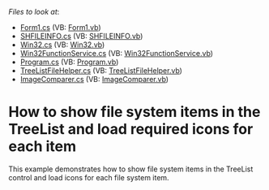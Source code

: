 <!-- default file list -->
*Files to look at*:

* [Form1.cs](./CS/FileTree/Form1.cs) (VB: [Form1.vb](./VB/FileTree/Form1.vb))
* [SHFILEINFO.cs](./CS/FileTree/Imported/SHFILEINFO.cs) (VB: [SHFILEINFO.vb](./VB/FileTree/Imported/SHFILEINFO.vb))
* [Win32.cs](./CS/FileTree/Imported/Win32.cs) (VB: [Win32.vb](./VB/FileTree/Imported/Win32.vb))
* [Win32FunctionService.cs](./CS/FileTree/Imported/Win32FunctionService.cs) (VB: [Win32FunctionService.vb](./VB/FileTree/Imported/Win32FunctionService.vb))
* [Program.cs](./CS/FileTree/Program.cs) (VB: [Program.vb](./VB/FileTree/Program.vb))
* [TreeListFileHelper.cs](./CS/FileTree/TreeListFileHelper.cs) (VB: [TreeListFileHelper.vb](./VB/FileTree/TreeListFileHelper.vb))
* [ImageComparer.cs](./CS/ImageHashHelper/ImageComparer.cs) (VB: [ImageComparer.vb](./VB/ImageHashHelper/ImageComparer.vb))
<!-- default file list end -->
# How to show file system items in the TreeList and load required icons for each item


<p>This example demonstrates how to show file system items in the TreeList control and load icons for each file system item.</p>

<br/>


